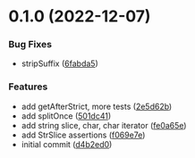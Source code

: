 # 0.1.0 (2022-12-07)


### Bug Fixes

* stripSuffix ([6fabda5](https://github.com/dk1a/solidity-stringutils/commit/6fabda5d7abe1617dc278304b831f1d173ae2218))


### Features

* add getAfterStrict, more tests ([2e5d62b](https://github.com/dk1a/solidity-stringutils/commit/2e5d62b87d3a889229b424f899256d827d268936))
* add splitOnce ([501dc41](https://github.com/dk1a/solidity-stringutils/commit/501dc41807f33671ce87607b63d3ea66be560802))
* add string slice, char, char iterator ([fe0a65e](https://github.com/dk1a/solidity-stringutils/commit/fe0a65e24bcbc87bf77c00ea8e1df3258d89d0b0))
* add StrSlice assertions ([f069e7e](https://github.com/dk1a/solidity-stringutils/commit/f069e7e964596c9fc269bfee6dfe83104f3d01d1))
* initial commit ([d4b2ed0](https://github.com/dk1a/solidity-stringutils/commit/d4b2ed0d63167bf98a4476b68f36fa00a0268b4f))



